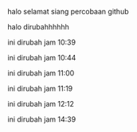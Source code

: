 halo selamat siang
percobaan github

halo dirubahhhhhh

ini dirubah jam 10:39

ini dirubah jam 10:44

ini dirubah jam 11:00

ini dirubah jam 11:19

ini dirubah jam 12:12

ini dirubah jam 14:39
